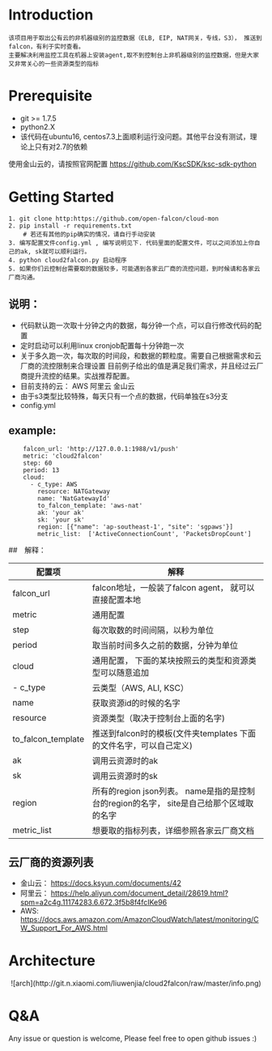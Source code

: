 # Introduction
    该项目用于取出公有云的非机器级别的监控数据（ELB, EIP, NAT网关，专线，S3）， 推送到falcon，有利于实时查看。
    主要解决利用监控工具在机器上安装agent,取不到控制台上非机器级别的监控数据，但是大家又非常关心的一些资源类型的指标

    
# Prerequisite
* git  >= 1.7.5
* python2.X
* 该代码在ubuntu16, centos7.3上面顺利运行没问题。其他平台没有测试，理论上只有对2.7的依赖


使用金山云的，请按照官网配置
https://github.com/KscSDK/ksc-sdk-python

# Getting Started
```buildoutcfg
1. git clone http:https://github.com/open-falcon/cloud-mon
2. pip install -r requirements.txt
    # 若还有其他的pip确实的情况，请自行手动安装
3. 编写配置文件config.yml , 编写说明见下. 代码里面的配置文件，可以之间添加上你自己的ak, sk就可以顺利运行。
4. python cloud2falcon.py 启动程序
5. 如果你们云控制台需要取的数据较多，可能遇到各家云厂商的流控问题，到时候请和各家云厂商沟通。
```

## 说明：
- 代码默认跑一次取十分钟之内的数据，每分钟一个点，可以自行修改代码的配置
- 定时启动可以利用linux cronjob配置每十分钟跑一次
- 关于多久跑一次，每次取的时间段，和数据的颗粒度。需要自己根据需求和云厂商的流控限制来合理设置
    目前例子给出的值是满足我们需求，并且经过云厂商提升流控的结果。实战推荐配置。
- 目前支持的云： AWS 阿里云 金山云
- 由于s3类型比较特殊，每天只有一个点的数据，代码单独在s3分支
- config.yml
  
## example: 
     
        falcon_url: 'http://127.0.0.1:1988/v1/push'
        metric: 'cloud2falcon'
        step: 60
        period: 13
        cloud:
          - c_type: AWS
            resource: NATGateway
            name: 'NatGatewayId'
            to_falcon_template: 'aws-nat'
            ak: 'your ak'
            sk: 'your sk'
            region: [{"name": 'ap-southeast-1', "site": 'sgpaws'}]
            metric_list:  ['ActiveConnectionCount', 'PacketsDropCount']

           
 ##　解释：
 
| 配置项 | 解释 |
| ------ | ------ |
|falcon_url |falcon地址，一般装了falcon agent， 就可以直接配置本地 |
| metric | 通用配置 |
| step | 每次取数的时间间隔，以秒为单位 |
| period | 取当前时间多久之前的数据，分钟为单位|
| cloud |通用配置， 下面的某块按照云的类型和资源类型可以随意追加|
| - c_type |云类型（AWS, ALI, KSC） |
| name | 获取资源id的时候的名字 |
| resource | 资源类型（取决于控制台上面的名字) |
|    to_falcon_template | 推送到falcon时的模板(文件夹templates 下面的文件名字，可以自己定义)|
|    ak　 | 调用云资源时的ak|
|    sk　 | 调用云资源时的sk|
|    region | 所有的region json列表。 name是指的是控制台的region的名字， site是自己给那个区域取的名字|
|    metric_list | 想要取的指标列表，详细参照各家云厂商文档|
        
## 云厂商的资源列表
- 金山云： https://docs.ksyun.com/documents/42
- 阿里云： https://help.aliyun.com/document_detail/28619.html?spm=a2c4g.11174283.6.672.3f5b8f4fcIKe96
- AWS: https://docs.aws.amazon.com/AmazonCloudWatch/latest/monitoring/CW_Support_For_AWS.html

# Architecture
<center>![arch](http://git.n.xiaomi.com/liuwenjia/cloud2falcon/raw/master/info.png)</center>

# Q&A
Any issue or question is welcome, Please feel free to open github issues :)